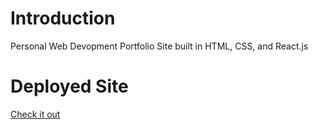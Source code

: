 # Introduction
Personal Web Devopment Portfolio Site built in HTML, CSS, and React.js

# Deployed Site
[Check it out](http://jonsilvaportfolio.surge.sh/)
